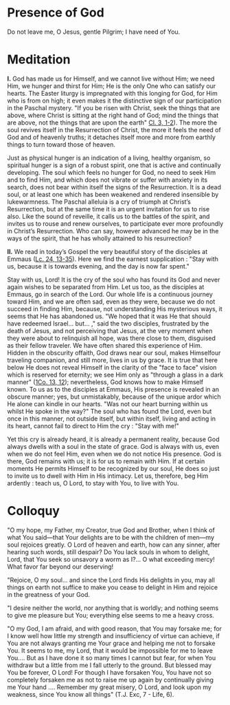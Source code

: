 # Presence of God

Do not leave me, O Jesus, gentle Pilgrim; I have need of You.

# Meditation

**I.** God has made us for Himself, and we cannot live without Him; we need Him, we hunger and thirst for Him; He is the only One who can satisfy our hearts. The Easter liturgy is impregnated with this longing for God, for Him who is from on high; it even makes it the distinctive sign of our participation in the Paschal mystery. "If you be risen with Christ, seek the things that are above, where Christ is sitting at the right hand of God; mind the things that are above, not the things that are upon the earth" [Cl. 3, 1-2](https://vulgata.online/bible/Cl.3?ed=DR2&vfn=DR2.Cl.3.1-2:vs)). The more the soul revives itself in the Resurrection of Christ, the more it feels the need of God and of heavenly truths; it detaches itself more and more from earthly things to turn toward those of heaven.

Just as physical hunger is an indication of a living, healthy organism, so spiritual hunger is a sign of a robust spirit, one that is active and continually developing. The soul which feels no hunger for God, no need to seek Him and to find Him, and which does not vibrate or suffer with anxiety in its search, does not bear within itself the signs of the Resurrection. It is a dead soul, or at least one which has been weakened and rendered insensible by lukewarmness. The Paschal alleluia is a cry of triumph at Christ’s Resurrection, but at the same time it is an urgent invitation for us to rise also. Like the sound of reveille, it calls us to the battles of the spirit, and invites us to rouse and renew ourselves, to participate ever more profoundly in Christ’s Resurrection. Who can say, however advanced he may be in the ways of the spirit, that he has wholly attained to his resurrection?

**II.** We read in today’s Gospel the very beautiful story of the disciples at Emmaus ([Lc. 24, 13-35](https://vulgata.online/bible/Lc.24?ed=DR2&vfn=DR2.Lc.24.13-35:vs)). Here we find the earnest supplication : "Stay with us, because it is towards evening, and the day is now far spent."

Stay with us, Lord! It is the cry of the soul who has found its God and never again wishes to be separated from Him. Let us too, as the disciples at Emmaus, go in search of the Lord. Our whole life is a continuous journey toward Him, and we are often sad, even as they were, because we do not succeed in finding Him, because, not understanding His mysterious ways, it seems that He has abandoned us. "We hoped that it was He that should have redeemed Israel... but... ," said the two disciples, frustrated by the death of Jesus, and not perceiving that Jesus, at the very moment when they were about to relinquish all hope, was there close to them, disguised as their fellow traveler. We have often shared this experience of Him. Hidden in the obscurity offaith, God draws near our soul, makes Himselfour traveling companion, and still more, lives in us by grace. It is true that here below He does not reveal Himself in the clarity of the "face to face" vision which is reserved for eternity; we see Him only as "through a glass in a dark manner" ([1Co. 13, 12](https://vulgata.online/bible/1Co.13?ed=DR2&vfn=DR2.1Co.13.12:vs)); nevertheless, God knows how to make Himself known. To us as to the disciples at Emmaus, His presence is revealed in an obscure manner; yes, but unmistakably, because of the unique ardor which He alone can kindle in our hearts. "Was not our heart burning within us whilst He spoke in the way?" The soul who has found the Lord, even but once in this manner, not outside itself, but within itself, living and acting in its heart, cannot fail to direct to Him the cry : "Stay with me!"

Yet this cry is already heard, it is already a permanent reality, because God always dwells with a soul in the state of grace. God is always with us, even when we do not feel Him, even when we do not notice His presence. God is there, God remains with us; it is for us to remain with Him. If at certain moments He permits Himself to be recognized by our soul, He does so just to invite us to dwell with Him in His intimacy. Let us, therefore, beg Him ardently : teach us, O Lord, to stay with You, to live with You.

# Colloquy

"O my hope, my Father, my Creator, true God and Brother, when I think of what You said—that Your delights are to be with the children of men—my soul rejoices greatly. O Lord of heaven and earth, how can any sinner, after hearing such words, still despair? Do You lack souls in whom to delight, Lord, that You seek so unsavory a worm as I?... O what exceeding mercy! What favor far beyond our deserving!

"Rejoice, O my soul... and since the Lord finds His delights in you, may all things on earth not suffice to make you cease to delight in Him and rejoice in the greatness of your God.

"I desire neither the world, nor anything that is worldly; and nothing seems to give me pleasure but You; everything else seems to me a heavy cross.

"O my God, I am afraid, and with good reason, that You may forsake me; for I know well how little my strength and insufficiency of virtue can achieve, if You are not always granting me Your grace and helping me not to forsake You. It seems to me, my Lord, that it would be impossible for me to leave You.... But as I have done it so many times I cannot but fear, for when You withdraw but a little from me I fall utterly to the ground. But blessed may You be forever, O Lord! For though I have forsaken You, You have not so completely forsaken me as not to raise me up again by continually giving me Your hand .... Remember my great misery, O Lord, and look upon my weakness, since You know all things" (T.J. Exc, 7 - Life, 6).
